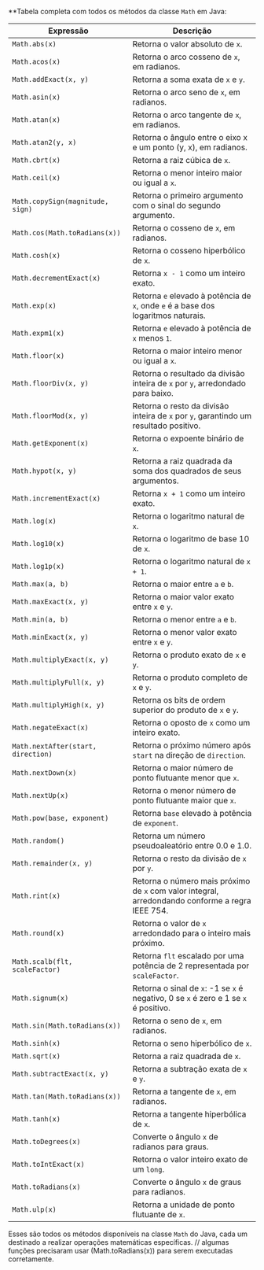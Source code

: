 **Tabela completa com todos os métodos da classe `Math` em Java:

| Expressão                         | Descrição                                                                      |
|-----------------------------------|--------------------------------------------------------------------------------|
| `Math.abs(x)`                     | Retorna o valor absoluto de `x`.                                               |
| `Math.acos(x)`                    | Retorna o arco cosseno de `x`, em radianos.                                    |
| `Math.addExact(x, y)`             | Retorna a soma exata de `x` e `y`.                                             |
| `Math.asin(x)`                    | Retorna o arco seno de `x`, em radianos.                                       |
| `Math.atan(x)`                    | Retorna o arco tangente de `x`, em radianos.                                    |
| `Math.atan2(y, x)`                | Retorna o ângulo entre o eixo x e um ponto (y, x), em radianos.                 |
| `Math.cbrt(x)`                    | Retorna a raiz cúbica de `x`.                                                  |
| `Math.ceil(x)`                    | Retorna o menor inteiro maior ou igual a `x`.                                   |
| `Math.copySign(magnitude, sign)`  | Retorna o primeiro argumento com o sinal do segundo argumento.                   |
| `Math.cos(Math.toRadians(x))`     | Retorna o cosseno de `x`, em radianos.                                          |
| `Math.cosh(x)`                    | Retorna o cosseno hiperbólico de `x`.                                           |
| `Math.decrementExact(x)`          | Retorna `x - 1` como um inteiro exato.                                          |
| `Math.exp(x)`                     | Retorna `e` elevado à potência de `x`, onde `e` é a base dos logaritmos naturais.|
| `Math.expm1(x)`                   | Retorna `e` elevado à potência de `x` menos `1`.                                |
| `Math.floor(x)`                   | Retorna o maior inteiro menor ou igual a `x`.                                    |
| `Math.floorDiv(x, y)`             | Retorna o resultado da divisão inteira de `x` por `y`, arredondado para baixo.   |
| `Math.floorMod(x, y)`             | Retorna o resto da divisão inteira de `x` por `y`, garantindo um resultado positivo. |
| `Math.getExponent(x)`             | Retorna o expoente binário de `x`.                                              |
| `Math.hypot(x, y)`                | Retorna a raiz quadrada da soma dos quadrados de seus argumentos.                |
| `Math.incrementExact(x)`          | Retorna `x + 1` como um inteiro exato.                                          |
| `Math.log(x)`                     | Retorna o logaritmo natural de `x`.                                             |
| `Math.log10(x)`                   | Retorna o logaritmo de base 10 de `x`.                                          |
| `Math.log1p(x)`                   | Retorna o logaritmo natural de `x + 1`.                                         |
| `Math.max(a, b)`                  | Retorna o maior entre `a` e `b`.                                                |
| `Math.maxExact(x, y)`             | Retorna o maior valor exato entre `x` e `y`.                                    |
| `Math.min(a, b)`                  | Retorna o menor entre `a` e `b`.                                                |
| `Math.minExact(x, y)`             | Retorna o menor valor exato entre `x` e `y`.                                    |
| `Math.multiplyExact(x, y)`        | Retorna o produto exato de `x` e `y`.                                           |
| `Math.multiplyFull(x, y)`         | Retorna o produto completo de `x` e `y`.                                        |
| `Math.multiplyHigh(x, y)`         | Retorna os bits de ordem superior do produto de `x` e `y`.                       |
| `Math.negateExact(x)`             | Retorna o oposto de `x` como um inteiro exato.                                  |
| `Math.nextAfter(start, direction)`| Retorna o próximo número após `start` na direção de `direction`.                 |
| `Math.nextDown(x)`                | Retorna o maior número de ponto flutuante menor que `x`.                         |
| `Math.nextUp(x)`                  | Retorna o menor número de ponto flutuante maior que `x`.                         |
| `Math.pow(base, exponent)`        | Retorna `base` elevado à potência de `exponent`.                                 |
| `Math.random()`                   | Retorna um número pseudoaleatório entre 0.0 e 1.0.                               |
| `Math.remainder(x, y)`            | Retorna o resto da divisão de `x` por `y`.                                      |
| `Math.rint(x)`                    | Retorna o número mais próximo de `x` com valor integral, arredondando conforme a regra IEEE 754. |
| `Math.round(x)`                   | Retorna o valor de `x` arredondado para o inteiro mais próximo.                  |
| `Math.scalb(flt, scaleFactor)`    | Retorna `flt` escalado por uma potência de 2 representada por `scaleFactor`.     |
| `Math.signum(x)`                  | Retorna o sinal de `x`: -1 se `x` é negativo, 0 se `x` é zero e 1 se `x` é positivo. |
| `Math.sin(Math.toRadians(x))`     | Retorna o seno de `x`, em radianos.                                              |
| `Math.sinh(x)`                    | Retorna o seno hiperbólico de `x`.                                              |
| `Math.sqrt(x)`                    | Retorna a raiz quadrada de `x`.                                                  |
| `Math.subtractExact(x, y)`        | Retorna a subtração exata de `x` e `y`.                                         |
| `Math.tan(Math.toRadians(x))`     | Retorna a tangente de `x`, em radianos.                                          |
| `Math.tanh(x)`                    | Retorna a tangente hiperbólica de `x`.                                           |
| `Math.toDegrees(x)`               | Converte o ângulo `x` de radianos para graus.                                   |
| `Math.toIntExact(x)`              | Retorna o valor inteiro exato de um `long`.                                      |
| `Math.toRadians(x)`               | Converte o ângulo `x` de graus para radianos.                                   |
| `Math.ulp(x)`                     | Retorna a unidade de ponto flutuante de `x`.                                    |

Esses são todos os métodos disponíveis na classe `Math` do Java, cada um destinado a realizar operações matemáticas específicas.
// algumas funções precisaram usar (Math.toRadians(x)) para serem executadas corretamente.